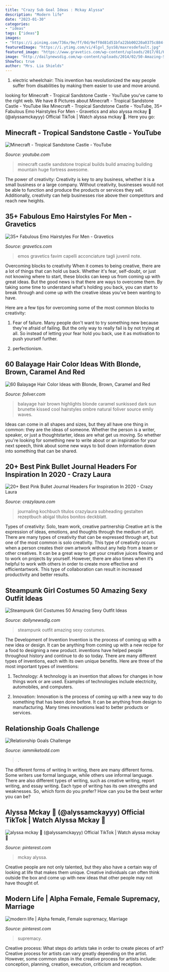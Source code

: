 ```yaml
---
title: "Crazy Sub Goal Ideas : Mckay Alyssa"
description: "Modern life"
date: "2023-01-30"
categories:
- "ideas"
tags: ["ideas"]
images:
- "https://i.pinimg.com/736x/9e/ff/0d/9eff0d81d51bfa22bb00220a0375c884--knight-marriage.jpg"
featuredImage: "https://i.ytimg.com/vi/4lgvl_5ysS8/maxresdefault.jpg"
featured_image: "https://www.gravetics.com/wp-content/uploads/2017/01/Hot-Appearance-Emo-Hairstyle-Idea-768x1154.jpg"
image: "http://dailynewsdig.com/wp-content/uploads/2014/02/50-Amazing-Steampunk-Outfit-Ideas-19.jpg"
ShowToc: true
author: "Mrs. Lia Shields"
---
```



1) electric wheelchair: This invention has revolutionized the way people suffer from disabilities by making them easier to use and move around.

	

		
looking for Minecraft - Tropical Sandstone Castle - YouTube you've came to the right web. We have 8 Pictures about Minecraft - Tropical Sandstone Castle - YouTube like Minecraft - Tropical Sandstone Castle - YouTube, 35+ Fabulous Emo Hairstyles For Men - Gravetics and also alyssa mckay 🦋 (@alyssamckayyy) Official TikTok | Watch alyssa mckay 🦋. Here you go:
		
    
## Minecraft - Tropical Sandstone Castle - YouTube

<img loading=lazy src="https://i.ytimg.com/vi/4lgvl_5ysS8/maxresdefault.jpg" onerror="this.onerror=null;this.src='https://tse1.mm.bing.net/th?id=OIP.LZ-_uDsMuacX_paYsHA5jQHaEK&amp;pid=15.1';" alt="Minecraft - Tropical Sandstone Castle - YouTube">

_Source: youtube.com_

>minecraft castle sandstone tropical builds build amazing building mountain huge fortress awesome. 

	

The power of creativity:
Creativity is key to any business, whether it is a small business or a large company. Without creativity, businesses would not be able to function and produce the products or services they sell. Additionally, creativity can help businesses rise above their competitors and reach new heights.

    
## 35+ Fabulous Emo Hairstyles For Men - Gravetics

<img loading=lazy src="https://www.gravetics.com/wp-content/uploads/2017/01/Hot-Appearance-Emo-Hairstyle-Idea-768x1154.jpg" onerror="this.onerror=null;this.src='https://tse2.mm.bing.net/th?id=OIP.EfUrCE9IbUFGjblMmbfXUQHaLI&amp;pid=15.1';" alt="35+ Fabulous Emo Hairstyles For Men - Gravetics">

_Source: gravetics.com_

>emos gravetics favim capelli acconciature tagli juvenil note. 

	

Overcoming blocks to creativity
When it comes to being creative, there are a lot of things that can hold us back. Whether it's fear, self-doubt, or just not knowing where to start, these blocks can keep us from coming up with great ideas.
But the good news is that there are ways to overcome them. By taking some time to understand what's holding you back, you can start to break through and come up with the creative ideas you've been wanting to have.

Here are a few tips for overcoming some of the most common blocks to creativity:

1. Fear of failure. Many people don't want to try something new because they're afraid of failing. But the only way to really fail is by not trying at all. So instead of letting your fear hold you back, use it as motivation to push yourself further.

2. perfectionism.

    
## 60 Balayage Hair Color Ideas With Blonde, Brown, Caramel And Red

<img loading=lazy src="http://www.foliver.com/wp-content/uploads/2016/06/32-sunkissed-balayage-for-brown-hair-1024x1024.jpg" onerror="this.onerror=null;this.src='https://tse4.mm.bing.net/th?id=OIP.kRD9zvYvkkrhY7flmF5xRwHaHa&amp;pid=15.1';" alt="60 Balayage Hair Color Ideas with Blonde, Brown, Caramel and Red">

_Source: foliver.com_

>balayage hair brown highlights blonde caramel sunkissed dark sun brunette kissed cool hairstyles ombre natural foliver source emily waves. 

	

Ideas can come in all shapes and sizes, but they all have one thing in common: they are the ideas of someone. Whether the person is a writer, speaker, or just a thoughtstarter, ideas are what get us moving. So whether you're looking for something new to write about or an inspiration for your next speech, think about some new ways to boil down information down into something that can be shared.

    
## 20+ Best Pink Bullet Journal Headers For Inspiration In 2020 - Crazy Laura

<img loading=lazy src="https://p7t2r7c4.stackpathcdn.com/wp-content/uploads/2020/04/pink-subheading-for-bujo.jpg" onerror="this.onerror=null;this.src='https://tse4.mm.bing.net/th?id=OIP.eNxW-3Nt8GTxopb0BNNfzQHaLH&amp;pid=15.1';" alt="20+ Best Pink Bullet Journal Headers For Inspiration In 2020 - Crazy Laura">

_Source: crazylaura.com_

>journaling kochbuch titulos crazylaura subheading gestalten rezeptbuch abigal títulos bonitos deckblatt. 

	

Types of creativity: Solo, team work, creative partnership
Creative art is the expression of ideas, emotions, and thoughts through the medium of art. There are many types of creativity that can be expressed through art, but one of the most common is solo creativity. This type of creativity occurs when a person creates their own artwork without any help from a team or other creatives. It can be a great way to get your creative juices flowing and to work on projects by yourself. However, there are also times when it’s helpful to work with others in order to create more effective and efficientartwork. This type of collaboration can result in increased productivity and better results.

    
## Steampunk Girl Costumes 50 Amazing Sexy Outfit Ideas

<img loading=lazy src="http://dailynewsdig.com/wp-content/uploads/2014/02/50-Amazing-Steampunk-Outfit-Ideas-19.jpg" onerror="this.onerror=null;this.src='https://tse4.mm.bing.net/th?id=OIP.7rFjCayHX0uXPul8MtYjygHaLH&amp;pid=15.1';" alt="Steampunk Girl Costumes 50 Amazing Sexy Outfit Ideas">

_Source: dailynewsdig.com_

>steampunk outfit amazing sexy costumes. 

	

The Development of Invention
Invention is the process of coming up with a new idea or design. It can be anything from coming up with a new recipe for a food to designing a new product. inventions have helped people throughout history and continue to do so today. There are many different types of inventions, each with its own unique benefits. Here are three of the most important types of inventions:
1) Technology: A technology is an invention that allows for changes in how things work or are used. Examples of technologies include electricity, automobiles, and computers.

2) Innovation: Innovation is the process of coming up with a new way to do something that has been done before. It can be anything from design to manufacturing. Many times innovations lead to better products or services.

    
## Relationship Goals Challenge

<img loading=lazy src="https://assets-global.website-files.com/5e04f02b0b1ac50f5aeb3c3f/5f9c5b75c62c344bbad85a3c_RelationshipGoals-Challenge-p-800.png" onerror="this.onerror=null;this.src='https://tse4.mm.bing.net/th?id=OIP.JtYbxqJ7bi-MRAhjiVetpgHaKF&amp;pid=15.1';" alt="Relationship Goals Challenge">

_Source: iammiketodd.com_

>. 

	

The different forms of writing
In writing, there are many different forms. Some writers use formal language, while others use informal language. There are also different types of writing, such as creative writing, report writing, and essay writing. Each type of writing has its own strengths and weaknesses. So, which form do you prefer? How can you be the best writer you can be?

    
## Alyssa Mckay 🦋 (@alyssamckayyy) Official TikTok | Watch Alyssa Mckay 🦋

<img loading=lazy src="https://i.pinimg.com/736x/77/14/6d/77146d4ad5263ea5d2e5e83ae1beb78c.jpg" onerror="this.onerror=null;this.src='https://tse2.mm.bing.net/th?id=OIP.1fbs8NslnQkmLt-ANSPQJgHaNK&amp;pid=15.1';" alt="alyssa mckay 🦋 (@alyssamckayyy) Official TikTok | Watch alyssa mckay 🦋">

_Source: pinterest.com_

>mckay alyssa. 

	

Creative people are not only talented, but they also have a certain way of looking at life that makes them unique. Creative individuals can often think outside the box and come up with new ideas that other people may not have thought of.

    
## Modern Life | Alpha Female, Female Supremacy, Marriage

<img loading=lazy src="https://i.pinimg.com/736x/9e/ff/0d/9eff0d81d51bfa22bb00220a0375c884--knight-marriage.jpg" onerror="this.onerror=null;this.src='https://tse1.mm.bing.net/th?id=OIP.QPGPDf2tsUpm0y9MlWpazgAAAA&amp;pid=15.1';" alt="modern life | Alpha female, Female supremacy, Marriage">

_Source: pinterest.com_

>supremacy. 

	

Creative process: What steps do artists take in order to create pieces of art?
Creative process for artists can vary greatly depending on the artist. However, some common steps in the creative process for artists include: conception, planning, creation, execution, criticism and reception.

